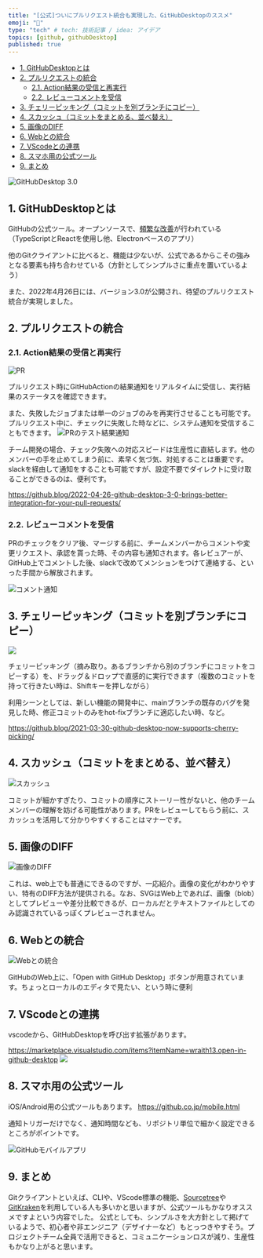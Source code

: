 ```yaml
---
title: "[公式]ついにプルリクエスト統合も実現した、GitHubDesktopのススメ"
emoji: "🙆"
type: "tech" # tech: 技術記事 / idea: アイデア
topics: [github, githubDesktop]
published: true
---
```


- [1. GitHubDesktopとは](#1.-githubdesktop%E3%81%A8%E3%81%AF)
- [2. プルリクエストの統合](#2.-%E3%83%97%E3%83%AB%E3%83%AA%E3%82%AF%E3%82%A8%E3%82%B9%E3%83%88%E3%81%AE%E7%B5%B1%E5%90%88)
  - [2.1. Action結果の受信と再実行](#2.1.-action%E7%B5%90%E6%9E%9C%E3%81%AE%E5%8F%97%E4%BF%A1%E3%81%A8%E5%86%8D%E5%AE%9F%E8%A1%8C)
  - [2.2. レビューコメントを受信](#2.2.-%E3%83%AC%E3%83%93%E3%83%A5%E3%83%BC%E3%82%B3%E3%83%A1%E3%83%B3%E3%83%88%E3%82%92%E5%8F%97%E4%BF%A1)
- [3. チェリーピッキング（コミットを別ブランチにコピー）](#3.-%E3%83%81%E3%82%A7%E3%83%AA%E3%83%BC%E3%83%94%E3%83%83%E3%82%AD%E3%83%B3%E3%82%B0%EF%BC%88%E3%82%B3%E3%83%9F%E3%83%83%E3%83%88%E3%82%92%E5%88%A5%E3%83%96%E3%83%A9%E3%83%B3%E3%83%81%E3%81%AB%E3%82%B3%E3%83%94%E3%83%BC%EF%BC%89)
- [4. スカッシュ（コミットをまとめる、並べ替え）](#4.-%E3%82%B9%E3%82%AB%E3%83%83%E3%82%B7%E3%83%A5%EF%BC%88%E3%82%B3%E3%83%9F%E3%83%83%E3%83%88%E3%82%92%E3%81%BE%E3%81%A8%E3%82%81%E3%82%8B%E3%80%81%E4%B8%A6%E3%81%B9%E6%9B%BF%E3%81%88%EF%BC%89)
- [5. 画像のDIFF](#5.-%E7%94%BB%E5%83%8F%E3%81%AEdiff)
- [6. Webとの統合](#6.-web%E3%81%A8%E3%81%AE%E7%B5%B1%E5%90%88)
- [7. VScodeとの連携](#7.-vscode%E3%81%A8%E3%81%AE%E9%80%A3%E6%90%BA)
- [8. スマホ用の公式ツール](#8.-%E3%82%B9%E3%83%9E%E3%83%9B%E7%94%A8%E3%81%AE%E5%85%AC%E5%BC%8F%E3%83%84%E3%83%BC%E3%83%AB)
- [9. まとめ](#9.-%E3%81%BE%E3%81%A8%E3%82%81)

![GitHubDesktop 3.0](https://github.blog/wp-content/uploads/2022/04/github-desktop-hero.png?resize=2400%2C1260)

## 1. GitHubDesktopとは

GitHubの公式ツール。オープンソースで、[頻繁な改善](https://desktop.github.com/release-notes/)が行われている（TypeScriptとReactを使用し他、Electronベースのアプリ）

他のGitクライアントに比べると、機能は少ないが、公式であるからこその強みとなる要素も持ち合わせている（方針としてシンプルさに重点を置いているよう）

また、2022年4月26日には、バージョン3.0が公開され、待望のプルリクエスト統合が実現しました。

## 2. プルリクエストの統合

### 2.1. Action結果の受信と再実行

![PR](/images/2022-04-29-1200/1.gif)

プルリクエスト時にGitHubActionの結果通知をリアルタイムに受信し、実行結果のステータスを確認できます。

また、失敗したジョブまたは単一のジョブのみを再実行させることも可能です。
プルリクエスト中に、チェックに失敗した時などに、システム通知を受信することもできます。
![PRのテスト結果通知](/images/2022-04-29-1200/2022-04-29-1201.png)

チーム開発の場合、チェック失敗への対応スピードは生産性に直結します。他のメンバーの手を止めてしまう前に、素早く気づ気、対処することは重要です。slackを経由して通知をすることも可能ですが、設定不要でダイレクトに受け取ることができるのは、便利です。

https://github.blog/2022-04-26-github-desktop-3-0-brings-better-integration-for-your-pull-requests/

### 2.2. レビューコメントを受信

PRのチェックをクリア後、マージする前に、チームメンバーからコメントや変更リクエスト、承認を貰った時、その内容も通知されます。各レビュアーが、GitHub上でコメントした後、slackで改めてメンションをつけて連絡する、といった手間から解放されます。

![コメント通知](/images/2022-04-29-1200/2022-04-29-1211.png)

## 3. チェリーピッキング（コミットを別ブランチにコピー）

![](/images/2022-04-29-1200/3.gif)

チェリーピッキング（摘み取り。あるブランチから別のブランチにコミットをコピーする）を、ドラッグ＆ドロップで直感的に実行できます（複数のコミットを持って行きたい時は、Shiftキーを押しながら）

利用シーンとしては、新しい機能の開発中に、mainブランチの既存のバグを発見した時、修正コミットのみをhot-fixブランチに適応したい時、など。

https://github.blog/2021-03-30-github-desktop-now-supports-cherry-picking/

## 4. スカッシュ（コミットをまとめる、並べ替え）

![スカッシュ](/images/2022-04-29-1200/2.gif)

コミットが細かすぎたり、コミットの順序にストーリー性がないと、他のチームメンバーの理解を妨げる可能性があります。PRをレビューしてもらう前に、スカッシュを活用して分かりやすくすることはマナーです。

## 5. 画像のDIFF

![画像のDIFF](/images/2022-04-29-1200/4.gif)

これは、web上でも普通にできるのですが、一応紹介。画像の変化がわかりやすい、特有のDIFF方法が提供される。なお、SVGはWeb上であれば、画像（blob）としてプレビューや差分比較できるが、ローカルだとテキストファイルとしてのみ認識されているっぽくプレビューされません。

## 6. Webとの統合

![Webとの統合](/images/2022-04-29-1200/5.gif)

GitHubのWeb上に、「Open with GitHub Desktop」ボタンが用意されています。ちょっとローカルのエディタで見たい、という時に便利

## 7. VScodeとの連携

vscodeから、GitHubDesktopを呼び出す拡張があります。

https://marketplace.visualstudio.com/items?itemName=wraith13.open-in-github-desktop
![](/images/2022-04-29-1200/2022-04-29-0114.png)

## 8. スマホ用の公式ツール

iOS/Android用の公式ツールもあります。
https://github.co.jp/mobile.html

通知トリガーだけでなく、通知時間なども、リポジトリ単位で細かく設定できるところがポイントです。

![GitHubモバイルアプリ](/images/2022-04-29-1200/2022-04-29-1247.png)

## 9. まとめ

Gitクライアントといえば、CLIや、VScode標準の機能、[Sourcetree](https://www.sourcetreeapp.com/)や[GitKraken](https://www.gitkraken.com/)を利用している人も多いかと思いますが、公式ツールもかなりオススメですよという内容でした。
公式としても、シンプルさを大方針として掲げているようで、初心者や非エンジニア（デザイナーなど）もとっつきやすそう。プロジェクトチーム全員で活用できると、コミュニケーションロスが減り、生産性もかなり上がると思います。
